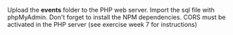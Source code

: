 Upload the **events** folder to the PHP web server.
Import the sql file with phpMyAdmin.
Don't forget to install the NPM dependencies.
CORS must be activated in the PHP server (see exercise week 7 for instructions)
